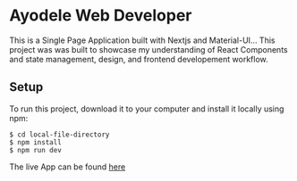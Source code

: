 # Ayodele Web Developer

This is a Single Page Application built with Nextjs and Material-UI...
This project was was built to showcase my understanding of React Components and state management, design, and frontend developement workflow.

## Setup
To run this project, download it to your computer and install it locally using npm:

```
$ cd local-file-directory
$ npm install
$ npm run dev
```

The live App can be found [here](https://ayodeleogunkanmi.vercel.app/)
